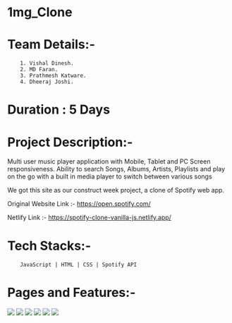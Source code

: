 # 1mg_Clone

# Team Details:-
        1. Vishal Dinesh.
        2. MD Faran.
        3. Prathmesh Katware.
        4. Dheeraj Joshi.
   
# Duration : 5 Days

# Project Description:-
Multi user music player application with Mobile, Tablet and PC Screen responsiveness. Ability to search Songs, Albums, Artists, Playlists and play on the go with a built in media player to switch between various songs

We got this site as our construct week project, a clone of Spotify web app.
  
  Original Website Link :- https://open.spotify.com/
  
  Netlify Link :- https://spotify-clone-vanilla-js.netlify.app/
  
# Tech Stacks:- 
        JavaScript | HTML | CSS | Spotify API
        
# Pages and Features:-
<img src="https://github.com/viz404/Spotify_Clone/blob/main/images/spotify1.png" />
<img src="https://github.com/viz404/Spotify_Clone/blob/main/images/spotify2.png" />
<img src="https://github.com/viz404/Spotify_Clone/blob/main/images/spotify3.png" />
<img src="https://github.com/viz404/Spotify_Clone/blob/main/images/spotify4.png" />
<img src="https://github.com/viz404/Spotify_Clone/blob/main/images/spotify5.png" />
<img src="https://github.com/viz404/Spotify_Clone/blob/main/images/spotify6.png" />
